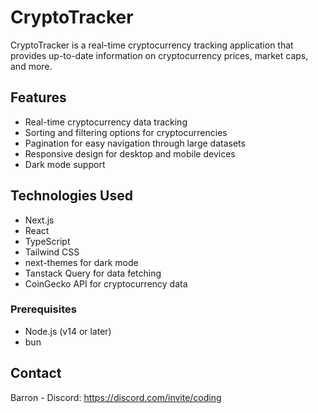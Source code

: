 # CryptoTracker

CryptoTracker is a real-time cryptocurrency tracking application that provides up-to-date information on cryptocurrency prices, market caps, and more.

## Features

- Real-time cryptocurrency data tracking
- Sorting and filtering options for cryptocurrencies
- Pagination for easy navigation through large datasets
- Responsive design for desktop and mobile devices
- Dark mode support

## Technologies Used

- Next.js
- React
- TypeScript
- Tailwind CSS
- next-themes for dark mode
- Tanstack Query for data fetching
- CoinGecko API for cryptocurrency data


### Prerequisites

- Node.js (v14 or later)
- bun

## Contact

Barron - Discord: https://discord.com/invite/coding 
